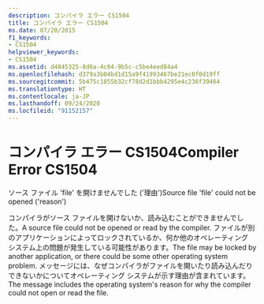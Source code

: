 ```yaml
---
description: コンパイラ エラー CS1504
title: コンパイラ エラー CS1504
ms.date: 07/20/2015
f1_keywords:
- CS1504
helpviewer_keywords:
- CS1504
ms.assetid: d4845325-8d6a-4c04-9b5c-c5be4eed84a4
ms.openlocfilehash: d379a3b04bd1d15a9f41993467be21ec0f0d19ff
ms.sourcegitcommit: 5b475c1855b32cf78d2d1bbb4295e4c236f39464
ms.translationtype: HT
ms.contentlocale: ja-JP
ms.lasthandoff: 09/24/2020
ms.locfileid: "91152157"
---
```

# <a name="compiler-error-cs1504"></a><span data-ttu-id="e1bb1-103">コンパイラ エラー CS1504</span><span class="sxs-lookup"><span data-stu-id="e1bb1-103">Compiler Error CS1504</span></span>

<span data-ttu-id="e1bb1-104">ソース ファイル 'file' を開けませんでした ('理由')</span><span class="sxs-lookup"><span data-stu-id="e1bb1-104">Source file 'file' could not be opened ('reason')</span></span>  
  
 <span data-ttu-id="e1bb1-105">コンパイラがソース ファイルを開けないか、読み込むことができませんでした。</span><span class="sxs-lookup"><span data-stu-id="e1bb1-105">A source file could not be opened or read by the compiler.</span></span> <span data-ttu-id="e1bb1-106">ファイルが別のアプリケーションによってロックされているか、何か他のオペレーティング システム上の問題が発生している可能性があります。</span><span class="sxs-lookup"><span data-stu-id="e1bb1-106">The file may be locked by another application, or there could be some other operating system problem.</span></span> <span data-ttu-id="e1bb1-107">メッセージには、なぜコンパイラがファイルを開いたり読み込んだりできないかについてオペレーティング システムが示す理由が含まれています。</span><span class="sxs-lookup"><span data-stu-id="e1bb1-107">The message includes the operating system's reason for why the compiler could not open or read the file.</span></span>

